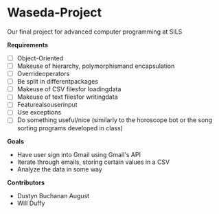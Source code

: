 # Waseda-Project
Our final project for advanced computer programming at SILS

**Requirements**
- [ ] Object-Oriented  
- [ ] Makeuse of hierarchy, polymorphismand encapsulation  
- [ ] Overrideoperators  
- [ ] Be split in differentpackages  
- [ ] Makeuse of CSV filesfor loadingdata  
- [ ] Makeuse of text filesfor writingdata  
- [ ] Featurealsouserinput  
- [ ] Use exceptions  
- [ ] Do something useful/nice (similarly to the horoscope bot or the song sorting programs developed in class)  

**Goals**
* Have user sign into Gmail using Gmail's API
* Iterate through emails, storing certain values in a CSV
* Analyze the data in some way

**Contributors**
* Dustyn Buchanan August
* Will Duffy

